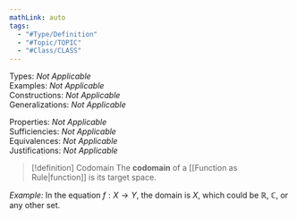 ```yaml
---
mathLink: auto
tags:
  - "#Type/Definition"
  - "#Topic/TOPIC"
  - "#Class/CLASS"
---
```

Types: <i>Not Applicable</i>  
Examples: <i>Not Applicable</i>  
Constructions: <i>Not Applicable</i>  
Generalizations: <i>Not Applicable</i>  

Properties: <i>Not Applicable</i>  
Sufficiencies: <i>Not Applicable</i>  
Equivalences: <i>Not Applicable</i>  
Justifications: <i>Not Applicable</i>  

> [!definition] Codomain
> The **codomain** of a [[Function as Rule|function]] is its target space.

*Example:* In the equation $f:X\to Y$, the domain is $X$, which could be $\mathbb{R}$, $\mathbb{C}$, or any other set.